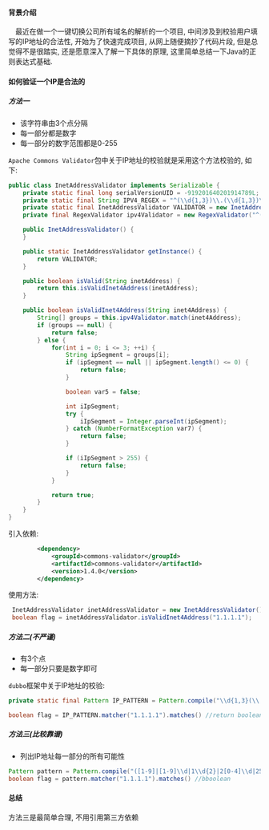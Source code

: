 #### 背景介绍

&emsp;最近在做一个一键切换公司所有域名的解析的一个项目, 中间涉及到校验用户填写的IP地址的合法性, 开始为了快速完成项目, 从网上随便摘抄了代码片段, 但是总觉得不是很踏实, 还是愿意深入了解一下具体的原理, 这里简单总结一下Java的正则表达式基础.

#### 如何验证一个IP是合法的

##### 方法一

* 该字符串由3个点分隔
* 每一部分都是数字
* 每一部分的数字范围都是0-255

`Apache Commons Validator`包中关于IP地址的校验就是采用这个方法校验的, 如下:

```java
public class InetAddressValidator implements Serializable {
    private static final long serialVersionUID = -919201640201914789L;
    private static final String IPV4_REGEX = "^(\\d{1,3})\\.(\\d{1,3})\\.(\\d{1,3})\\.(\\d{1,3})$";
    private static final InetAddressValidator VALIDATOR = new InetAddressValidator();
    private final RegexValidator ipv4Validator = new RegexValidator("^(\\d{1,3})\\.(\\d{1,3})\\.(\\d{1,3})\\.(\\d{1,3})$");

    public InetAddressValidator() {
    }

    public static InetAddressValidator getInstance() {
        return VALIDATOR;
    }

    public boolean isValid(String inetAddress) {
        return this.isValidInet4Address(inetAddress);
    }

    public boolean isValidInet4Address(String inet4Address) {
        String[] groups = this.ipv4Validator.match(inet4Address);
        if (groups == null) {
            return false;
        } else {
            for(int i = 0; i <= 3; ++i) {
                String ipSegment = groups[i];
                if (ipSegment == null || ipSegment.length() <= 0) {
                    return false;
                }

                boolean var5 = false;

                int iIpSegment;
                try {
                    iIpSegment = Integer.parseInt(ipSegment);
                } catch (NumberFormatException var7) {
                    return false;
                }

                if (iIpSegment > 255) {
                    return false;
                }
            }

            return true;
        }
    }
}
```

引入依赖: 

```xml
        <dependency>
            <groupId>commons-validator</groupId>
            <artifactId>commons-validator</artifactId>
            <version>1.4.0</version>
        </dependency>
```
使用方法: 

```java
 InetAddressValidator inetAddressValidator = new InetAddressValidator();
 boolean flag = inetAddressValidator.isValidInet4Address("1.1.1.1");
```





##### 方法二(不严谨)

* 有3个点
* 每一部分只要是数字即可


`dubbo`框架中关于IP地址的校验:

```java
private static final Pattern IP_PATTERN = Pattern.compile("\\d{1,3}(\\.\\d{1,3}){3}$");

boolean flag = IP_PATTERN.matcher("1.1.1.1").matches() //return boolean
```

##### 方法三(比较靠谱)

* 列出IP地址每一部分的所有可能性

```java
Pattern pattern = Pattern.compile("([1-9]|[1-9]\\d|1\\d{2}|2[0-4]\\d|25[0-5])(\\.(\\d|[1-9]\\d|1\\d{2}|2[0-4]\\d|25[0-5])){3}");
boolean flag = pattern.matcher("1.1.1.1").matches() //bboolean
```


#### 总结

方法三是最简单合理, 不用引用第三方依赖